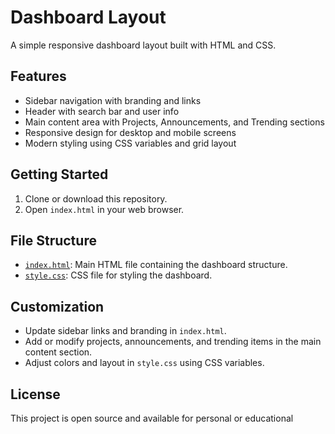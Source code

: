 # Dashboard Layout

A simple responsive dashboard layout built with HTML and CSS.

## Features

- Sidebar navigation with branding and links
- Header with search bar and user info
- Main content area with Projects, Announcements, and Trending sections
- Responsive design for desktop and mobile screens
- Modern styling using CSS variables and grid layout

## Getting Started

1. Clone or download this repository.
2. Open `index.html` in your web browser.

## File Structure

- [`index.html`](index.html): Main HTML file containing the dashboard structure.
- [`style.css`](style.css): CSS file for styling the dashboard.

## Customization

- Update sidebar links and branding in `index.html`.
- Add or modify projects, announcements, and trending items in the main content section.
- Adjust colors and layout in `style.css` using CSS variables.

## License

This project is open source and available for personal or educational
